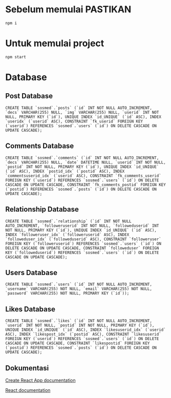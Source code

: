 # Sebelum memulai PASTIKAN

`npm i`

# Untuk memulai project

`npm start`


# Database

## Post Database

``` CREATE TABLE `sosmed`.`posts` (`id` INT NOT NULL AUTO_INCREMENT, `decs` VARCHAR(255) NULL, `img` VARCHAR(255) NULL, `userid` INT NOT NULL, PRIMARY KEY (`id`), UNIQUE INDEX `id_UNIQUE` (`id` ASC), INDEX `useridx` (`userid` ASC), CONSTRAINT `fk_userid` FOREIGN KEY (`userid`) REFERENCES `sosmed`.`users` (`id`) ON DELETE CASCADE ON UPDATE CASCADE); ```

## Comments Database

``` CREATE TABLE `sosmed`.`comments` (`id` INT NOT NULL AUTO_INCREMENT, `decs` VARCHAR(255) NULL, `date` DATETIME NULL, `userid` INT NOT NULL, `postid` INT NOT NULL, PRIMARY KEY (`id`), UNIQUE INDEX `id_UNIQUE` (`id` ASC), INDEX `postid_idx` (`postid` ASC), INDEX `commentsuserid_idx` (`userid` ASC), CONSTRAINT `fk_comments_userid` FOREIGN KEY (`userid`) REFERENCES `sosmed`.`users` (`id`) ON DELETE CASCADE ON UPDATE CASCADE, CONSTRAINT `fk_comments_postid` FOREIGN KEY (`postid`) REFERENCES `sosmed`.`posts` (`id`) ON DELETE CASCADE ON UPDATE CASCADE); ```

## Relationship Database

``` CREATE TABLE `sosmed`.`relationship` (`id` INT NOT NULL AUTO_INCREMENT, `followeruserid` INT NOT NULL, `followeduserid` INT NOT NULL, PRIMARY KEY (`id`), UNIQUE INDEX `id_UNIQUE` (`id` ASC), INDEX `followeruser_idx` (`followeruserid` ASC), INDEX `followeduser_idx` (`followeduserid` ASC), CONSTRAINT `followeruser` FOREIGN KEY (`followeruserid`) REFERENCES `sosmed`.`users` (`id`) ON DELETE CASCADE ON UPDATE CASCADE, CONSTRAINT `followeduser` FOREIGN KEY (`followeduserid`) REFERENCES `sosmed`.`users` (`id`) ON DELETE CASCADE ON UPDATE CASCADE); ```

## Users Database

```CREATE TABLE `sosmed`.`users` (`id` INT NOT NULL AUTO_INCREMENT, `username` VARCHAR(255) NOT NULL, `email` VARCHAR(255) NOT NULL, `password` VARCHAR(255) NOT NULL, PRIMARY KEY (`id`)); ```

## Likes Database

```CREATE TABLE `sosmed`.`likes` (`id` INT NOT NULL AUTO_INCREMENT, `userid` INT NOT NULL, `postid` INT NOT NULL, PRIMARY KEY (`id`), UNIQUE INDEX `id_UNIQUE` (`id` ASC), INDEX `likesuserid_idx` (`userid` ASC), INDEX `likespost_idx` (`postid` ASC), CONSTRAINT `likesuserid` FOREIGN KEY (`userid`) REFERENCES `sosmed`.`users` (`id`) ON DELETE CASCADE ON UPDATE CASCADE, CONSTRAINT `likespostid` FOREIGN KEY (`postid`) REFERENCES `sosmed`.`posts` (`id`) ON DELETE CASCADE ON UPDATE CASCADE); ```

## Dokumentasi

[Create React App documentation](https://facebook.github.io/create-react-app/docs/getting-started)

[React documentation](https://reactjs.org/)

